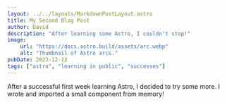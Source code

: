 ```yaml
---
layout: ../../layouts/MarkdownPostLayout.astro
title: My Second Blog Post
author: David
description: "After learning some Astro, I couldn't stop!"
image:
    url: "https://docs.astro.build/assets/arc.webp"
    alt: "Thumbnail of Astro arcs."
pubDate: 2023-12-12
tags: ["astro", "learning in public", "successes"]
---
```


After a successful first week learning Astro, I decided to try some more. I wrote and imported a small component from memory!
